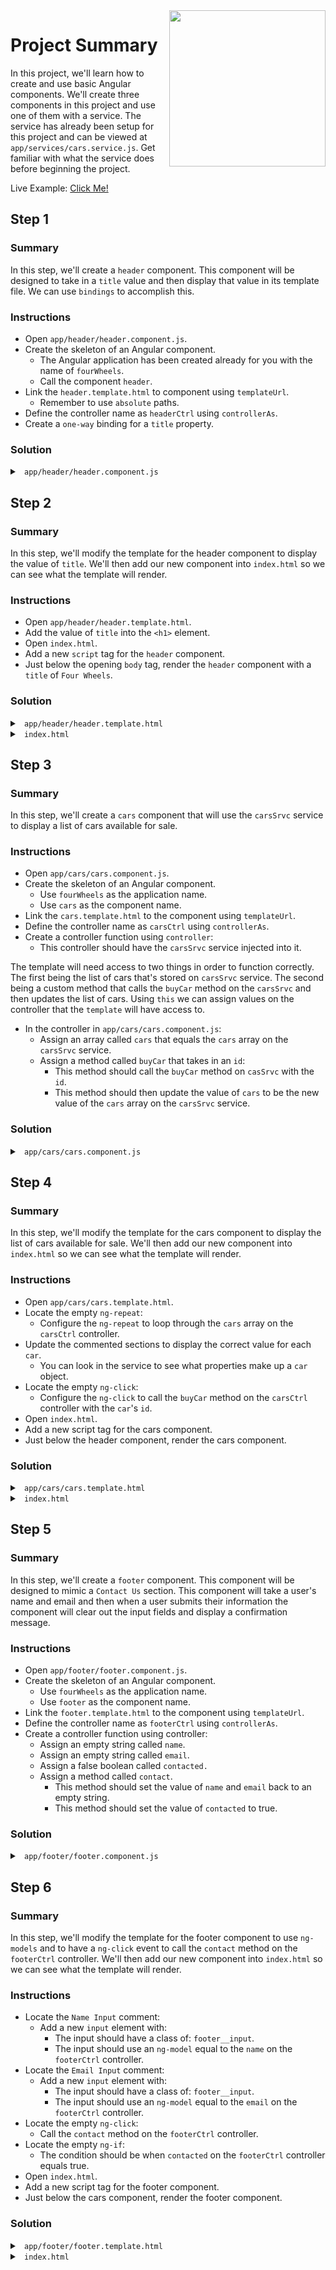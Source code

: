 <img src="https://devmounta.in/img/logowhiteblue.png" width="250" align="right">

# Project Summary

In this project, we'll learn how to create and use basic Angular components. We'll create three components in this project and use one of them with a service. The service has already been setup for this project and can be viewed at `app/services/cars.service.js`. Get familiar with what the service does before beginning the project. 

Live Example: <a href="https://devmountain.github.io/angular-3-mini/">Click Me!</a>

## Step 1

### Summary

In this step, we'll create a `header` component. This component will be designed to take in a `title` value and then display that value in its template file. We can use `bindings` to accomplish this.

### Instructions

* Open `app/header/header.component.js`.
* Create the skeleton of an Angular component.
  * The Angular application has been created already for you with the name of `fourWheels`.
  * Call the component `header`.
* Link the `header.template.html` to component using `templateUrl`.
  * Remember to use `absolute` paths.
* Define the controller name as `headerCtrl` using `controllerAs`.
* Create a `one-way` binding for a `title` property.

### Solution

<details>

<summary> <code> app/header/header.component.js </code> </summary>

```js
angular.module('fourWheels').component('header', {
  templateUrl: 'app/header/header.template.html',
  controllerAs: 'headerCtrl',
  bindings: {
    title: '<'
  }
});
```

</details>

## Step 2

### Summary

In this step, we'll modify the template for the header component to display the value of `title`. We'll then add our new component into `index.html` so we can see what the template will render.

### Instructions

* Open `app/header/header.template.html`.
* Add the value of `title` into the `<h1>` element.
* Open `index.html`.
* Add a new `script` tag for the `header` component.
* Just below the opening `body` tag, render the `header` component with a `title` of `Four Wheels`.

### Solution

<details>

<summary> <code> app/header/header.template.html </code> </summary>

```html
<div class="header__parent">
  <div class="header__child">
    <img class="header__wheel" src="assets/wheel.png" />
    <img class="header__wheel" src="assets/wheel.png" />

    <h1 class="alfa-slab-one">{{ headerCtrl.title }}</h1>
    
    <img class="header__wheel" src="assets/wheel.png" />
    <img class="header__wheel" src="assets/wheel.png" />
  </div>
</div>
```

</details>

<details>

<summary> <code> index.html </code> </summary>

```html
<!DOCTYPE html>
<html lang="en" ng-app="fourWheels">
  <head>
    <title>Four Wheels</title>
    
    <!-- META INFO -->
    <meta charset="UTF-8">
    <meta name="description" content="Four Wheels Car Store">
    <meta name="viewport" content="width=device-width, initial-scale=1.0">

    <!--RESET FILE -->
    <link rel="stylesheet" href="reset.css">

    <!--MAIN FILE-->
    <link rel="stylesheet" href="styles.css">

    <!-- Component Styles -->
    <link rel="stylesheet" href="app/header/header.css" />
    <link rel="stylesheet" href="app/cars/cars.css" />
    <link rel="stylesheet" href="app/footer/footer.css" />
  </head>

  <body>

    <header title="'Four Wheels'"></header>

    <!-- Including angular then our javascript files. ORDER MATTERS -->
    <script src="https://ajax.googleapis.com/ajax/libs/angularjs/1.6.6/angular.js"></script>
    <!--Our Custom Script Files-->
    <script src="app/app.js"></script>
    <script src="app/services/cars.service.js"></script>
    <!-- Component Files -->
    <script src="app/header/header.component.js"></script>
  </body>
</html>
```

</details>

## Step 3

### Summary

In this step, we'll create a `cars` component that will use the `carsSrvc` service to display a list of cars available for sale.

### Instructions

* Open `app/cars/cars.component.js`.
* Create the skeleton of an Angular component.
  * Use `fourWheels` as the application name.
  * Use `cars` as the component name.
* Link the `cars.template.html` to the component using `templateUrl`.
* Define the controller name as `carsCtrl` using `controllerAs`.
* Create a controller function using `controller`:
  * This controller should have the `carsSrvc` service injected into it.


The template will need access to two things in order to function correctly. The first being the list of cars that's stored on `carsSrvc` service. The second being a custom method that calls the `buyCar` method on the `carsSrvc` and then updates the list of cars. Using `this` we can assign values on the controller that the `template` will have access to.

* In the controller in `app/cars/cars.component.js`:
  * Assign an array called `cars` that equals the `cars` array on the `carsSrvc` service.
  * Assign a method called `buyCar` that takes in an `id`:
    * This method should call the `buyCar` method on `casSrvc` with the `id`.
    * This method should then update the value of `cars` to be the new value of the `cars` array on the `carsSrvc` service.

### Solution

<details>

<summary> <code> app/cars/cars.component.js </code> </summary>

```js
angular.module('fourWheels').component('cars', {
  templateUrl: 'app/cars/cars.template.html',
  controllerAs: 'carsCtrl',

  controller: function( carsSrvc ) {
    this.cars = carsSrvc.cars;

    this.buyCar = function( id ) {
      carsSrvc.buyCar( id );
      this.cars = carsSrvc.cars;
    };
  }
});
```

</details>

## Step 4

### Summary

In this step, we'll modify the template for the cars component to display the list of cars available for sale. We'll then add our new component into `index.html` so we can see what the template will render.

### Instructions

* Open `app/cars/cars.template.html`.
* Locate the empty `ng-repeat`:
  * Configure the `ng-repeat` to loop through the `cars` array on the `carsCtrl` controller.
* Update the commented sections to display the correct value for each `car`.
  * You can look in the service to see what properties make up a `car` object.
* Locate the empty `ng-click`:
  * Configure the `ng-click` to call the `buyCar` method on the `carsCtrl` controller with the `car`'s `id`.
* Open `index.html`.
* Add a new script tag for the cars component.
* Just below the header component, render the cars component.

### Solution

<details>

<summary> <code> app/cars/cars.template.html </code> </summary>

```html
<div class="cars__parent">
  <div class="cars__child">
    <h1 class="alfa-slab-one">Car Listings</h1>

    <div class="car__container" ng-repeat="car in carsCtrl.cars">
      <div class="car__container-left">

        <div class="car__attribute">
          <span class="car__attribute-header open-sans">Make:</span>
          <div class="car__attribute-value merri-sans">
            <!-- Car Make Here -->
            {{ car.make }}
          </div>
        </div>

        <br />

        <div class="car__attribute">
          <span class="car__attribute-header open-sans">Color:</span>
          <div class="car__attribute-value merri-sans">
            <!-- Car Color Here -->
            {{ car.color }}
          </div>
        </div>

      </div>

      <div class="car__container-middle">

        <div class="car__attribute">
          <span class="car__attribute-header open-sans">Model:</span>
          <div class="car__attribute-value merri-sans">
            <!-- Car Model Here -->
            {{ car.model }}
          </div>
        </div>

        <br />

        <div class="car__attribute">
          <span class="car__attribute-header open-sans mr">Year:</span>
          <div class="car__attribute-value merri-sans">
            <!-- Car Year Here -->
            {{ car.year }}
          </div>
        </div>
      </div>

      <div class="car__container-right">
        <button class="alfa-slab-one" ng-click="carsCtrl.buyCar( car.id )">BUY</button>
      </div>
    </div>

  </div>
</div>
```

</details>

<details>

<summary> <code> index.html </code> </summary>

```html
<!DOCTYPE html>
<html lang="en" ng-app="fourWheels">
  <head>
    <title>Four Wheels</title>
    
    <!-- META INFO -->
    <meta charset="UTF-8">
    <meta name="description" content="Four Wheels Car Store">
    <meta name="viewport" content="width=device-width, initial-scale=1.0">

    <!--RESET FILE -->
    <link rel="stylesheet" href="reset.css">

    <!--MAIN FILE-->
    <link rel="stylesheet" href="styles.css">

    <!-- Component Styles -->
    <link rel="stylesheet" href="app/header/header.css" />
    <link rel="stylesheet" href="app/cars/cars.css" />
    <link rel="stylesheet" href="app/footer/footer.css" />
  </head>

  <body>

    <header title="'Four Wheels'"></header>

    <cars></cars>

    <!-- Including angular then our javascript files. ORDER MATTERS -->
    <script src="https://ajax.googleapis.com/ajax/libs/angularjs/1.6.6/angular.js"></script>
    <!--Our Custom Script Files-->
    <script src="app/app.js"></script>
    <script src="app/services/cars.service.js"></script>
    <!-- Component Files -->
    <script src="app/header/header.component.js"></script>
    <script src="app/cars/cars.component.js"></script>
  </body>
</html>
```

</details>

## Step 5

### Summary

In this step, we'll create a `footer` component. This component will be designed to mimic a `Contact Us` section. This component will take a user's name and email and then when a user submits their information the component will clear out the input fields and display a confirmation message.

### Instructions

* Open `app/footer/footer.component.js`.
* Create the skeleton of an Angular component.
  * Use `fourWheels` as the application name.
  * Use `footer` as the component name.
* Link the `footer.template.html` to the component using `templateUrl`.
* Define the controller name as `footerCtrl` using `controllerAs`.
* Create a controller function using controller:
  * Assign an empty string called `name`.
  * Assign an empty string called `email`.
  * Assign a false boolean called `contacted.`
  * Assign a method called `contact`.
    * This method should set the value of `name` and `email` back to an empty string.
    * This method should set the value of `contacted` to true.

### Solution

<details>

<summary> <code> app/footer/footer.component.js </code> </summary>

```js
angular.module('fourWheels').component('footer', {
  templateUrl: 'app/footer/footer.template.html',
  controllerAs: 'footerCtrl',

  controller: function() {
    this.name = "";
    this.email = "";
    this.contacted = false;
    
    this.contact = function() {
      this.contacted = true;
      this.name = "";
      this.email = "";
    };
  },
});
```

</details>

## Step 6

### Summary

In this step, we'll modify the template for the footer component to use `ng-models` and to have a `ng-click` event to call the `contact` method on the `footerCtrl` controller. We'll then add our new component into `index.html` so we can see what the template will render.

### Instructions

* Locate the `Name Input` comment:
  * Add a new `input` element with:
    * The input should have a class of: `footer__input`.
    * The input should use an `ng-model` equal to the `name` on the `footerCtrl` controller.
* Locate the `Email Input` comment:
  * Add a new `input` element with:
    * The input should have a class of: `footer__input`.
    * The input should use an `ng-model` equal to the `email` on the `footerCtrl` controller.
* Locate the empty `ng-click`:
  * Call the `contact` method on the `footerCtrl` controller.
* Locate the empty `ng-if`:
  * The condition should be when `contacted` on the `footerCtrl` controller equals true.
* Open `index.html`.
* Add a new script tag for the footer component.
* Just below the cars component, render the footer component.

### Solution

<details>

<summary> <code> app/footer/footer.template.html </code> </summary>

```html
<div class="footer__parent">
  <div class="footer__child">
    <h1 class="alfa-slab-one"> Contact Us </h1>

    <div class="footer__inputs">
      <div class="footer__input-container">
        <div class="footer__input-header open-sans">Name: </div>
        <!-- Name Input Here -->
        <input class="footer__input" ng-model="footerCtrl.name" />
      </div>
  
      <div class="footer__input-container">
        <div class="footer__input-header open-sans">Email: </div>
        <!-- Email Input Here -->
        <input class="footer__input" ng-model="footerCtrl.email" />
      </div>
  
      <button class="footer__btn-contact open-sans" ng-click="footerCtrl.contact()">Contact!</button>
      <p class="footer__confirmation open-sans" ng-if="footerCtrl.contacted">We'll send you an email soon, thanks!</p>
    </div>
  </div>
</div>
```

</details>

<details>

<summary> <code> index.html </code> </summary>

```html
<!DOCTYPE html>
<html lang="en" ng-app="fourWheels">
  <head>
    <title>Four Wheels</title>
    
    <!-- META INFO -->
    <meta charset="UTF-8">
    <meta name="description" content="Four Wheels Car Store">
    <meta name="viewport" content="width=device-width, initial-scale=1.0">

    <!--RESET FILE -->
    <link rel="stylesheet" href="reset.css">

    <!--MAIN FILE-->
    <link rel="stylesheet" href="styles.css">

    <!-- Component Styles -->
    <link rel="stylesheet" href="app/header/header.css" />
    <link rel="stylesheet" href="app/cars/cars.css" />
    <link rel="stylesheet" href="app/footer/footer.css" />
  </head>

  <body>

    <header title="'Four Wheels'"></header>

    <cars></cars>

    <footer></footer>

    <!-- Including angular then our javascript files. ORDER MATTERS -->
    <script src="https://ajax.googleapis.com/ajax/libs/angularjs/1.6.6/angular.js"></script>
    <!--Our Custom Script Files-->
    <script src="app/app.js"></script>
    <script src="app/services/cars.service.js"></script>
    <!-- Component Files -->
    <script src="app/header/header.component.js"></script>
    <script src="app/cars/cars.component.js"></script>
    <script src="app/footer/footer.component.js"></script>
  </body>
</html>
```

</details>

